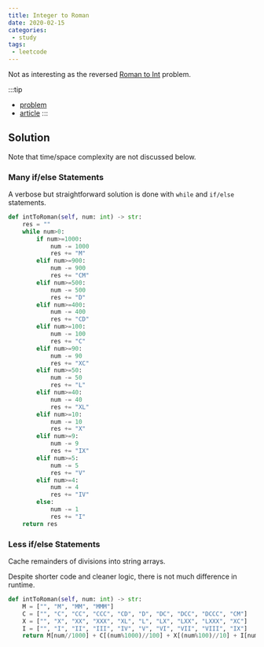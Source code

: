 ```yaml
---
title: Integer to Roman
date: 2020-02-15
categories:
 - study
tags:
 - leetcode
---
```


Not as interesting as the reversed [Roman to Int](int_to_roman) problem.

<!-- more -->

:::tip

- [problem](https://leetcode.com/problems/integer-to-roman/)
- [article](https://leetcode.com/articles/integer-to-roman/)
:::

## Solution

Note that time/space complexity are not discussed below.

### Many if/else Statements

A verbose but straightforward solution is done with `while` and `if/else` statements.

```python
def intToRoman(self, num: int) -> str:
    res = ""
    while num>0:
        if num>=1000:
            num -= 1000
            res += "M"
        elif num>=900:
            num -= 900
            res += "CM"
        elif num>=500:
            num -= 500
            res += "D"
        elif num>=400:
            num -= 400
            res += "CD"
        elif num>=100:
            num -= 100
            res += "C"
        elif num>=90:
            num -= 90
            res += "XC"
        elif num>=50:
            num -= 50
            res += "L"
        elif num>=40:
            num -= 40
            res += "XL"
        elif num>=10:
            num -= 10
            res += "X"
        elif num>=9:
            num -= 9
            res += "IX"
        elif num>=5:
            num -= 5
            res += "V"
        elif num>=4:
            num -= 4
            res += "IV"
        else:
            num -= 1
            res += "I"
    return res
```

### Less if/else Statements

Cache remainders of divisions into string arrays.

Despite shorter code and cleaner logic, there is not much difference in runtime.

```python
def intToRoman(self, num: int) -> str:
    M = ["", "M", "MM", "MMM"]
    C = ["", "C", "CC", "CCC", "CD", "D", "DC", "DCC", "DCCC", "CM"]
    X = ["", "X", "XX", "XXX", "XL", "L", "LX", "LXX", "LXXX", "XC"]
    I = ["", "I", "II", "III", "IV", "V", "VI", "VII", "VIII", "IX"]
    return M[num//1000] + C[(num%1000)//100] + X[(num%100)//10] + I[num%10]
```

